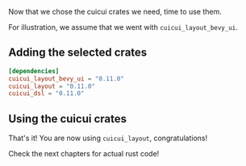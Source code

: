 Now that we chose the cuicui crates we need, time to use them.

For illustration, we assume that we went with `cuicui_layout_bevy_ui`.

## Adding the selected crates

```toml
[dependencies]
cuicui_layout_bevy_ui = "0.11.0"
cuicui_layout = "0.11.0"
cuicui_dsl = "0.11.0"
```

## Using the cuicui crates

That's it! You are now using `cuicui_layout`, congratulations!

Check the next chapters for actual rust code!
